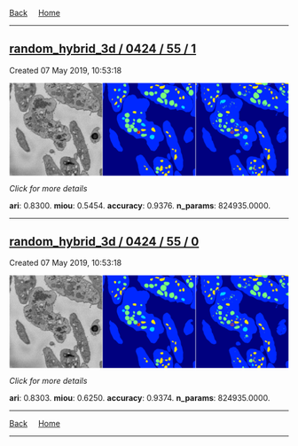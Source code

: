 
[Back](..)&nbsp;&nbsp;&nbsp;&nbsp;&nbsp;[Home](https://leapmanlab.github.io/snapshots)

---

<div class="summary"><a href="1"><h2>random_hybrid_3d / 0424 / 55 / 1</h2></a><p>Created 07 May 2019, 10:53:18
</p><a href="1"><img src="1/media/summary.png" align="center"></a><p>
<i>Click for more details</i>
</p></div>

**ari**: 0.8300. **miou**: 0.5454. **accuracy**: 0.9376. **n_params**: 824935.0000. 

---

<div class="summary"><a href="0"><h2>random_hybrid_3d / 0424 / 55 / 0</h2></a><p>Created 07 May 2019, 10:53:18
</p><a href="0"><img src="0/media/summary.png" align="center"></a><p>
<i>Click for more details</i>
</p></div>

**ari**: 0.8303. **miou**: 0.6250. **accuracy**: 0.9374. **n_params**: 824935.0000. 

---

[Back](..)&nbsp;&nbsp;&nbsp;&nbsp;&nbsp;[Home](https://leapmanlab.github.io/snapshots)

---